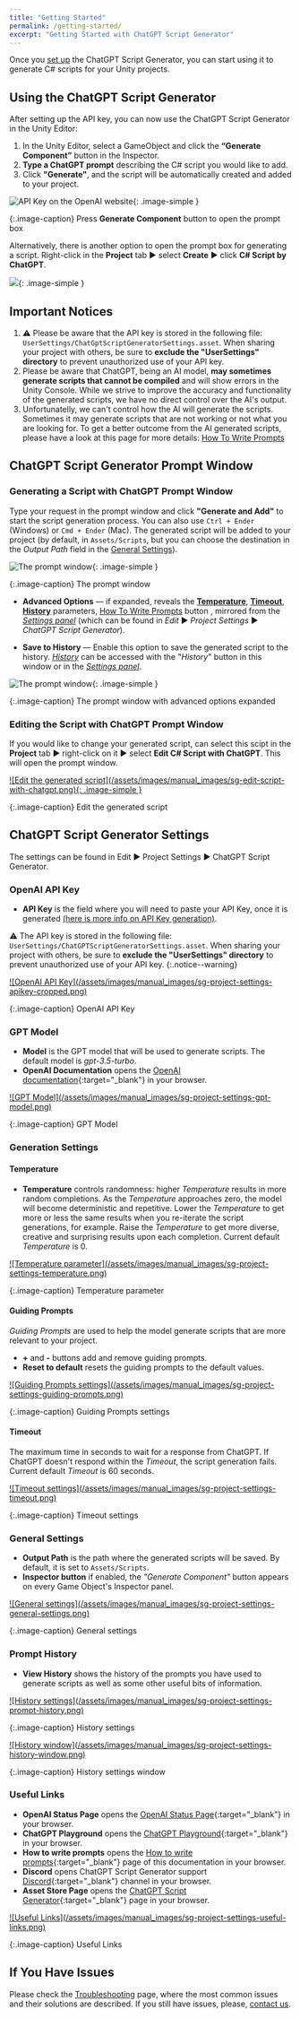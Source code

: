 ```yaml
---
title: "Getting Started"
permalink: /getting-started/
excerpt: "Getting Started with ChatGPT Script Generator"
---
```


Once you [set up](/installation/) the ChatGPT Script Generator, you can start using it to generate C# scripts for your Unity projects.

## Using the ChatGPT Script Generator
After setting up the API key, you can now use the ChatGPT Script Generator in the Unity Editor:
1. In the Unity Editor, select a GameObject and click the **“Generate Component”** button in
the Inspector.
1. **Type a ChatGPT prompt** describing the C# script you would like to add.
1. Click **"Generate"**, and the script will be automatically created and added to your project.

![API Key on the OpenAI website](../assets/images/manual_images/sg-generate-component-button.png){: .image-simple }

{:.image-caption}
Press **Generate Component** button to open the prompt box

Alternatively, there is another option to open the prompt box for generating a script. Right-click in the **Project** tab ▶︎ select **Create** ▶︎ click **C# Script by ChatGPT**.

![](../assets/images/manual_images/sg-create-c-sharp-script.png){: .image-simple }

## Important Notices
1. ⚠️ Please be aware that the API key is stored in the following file: `UserSettings/ChatGptScriptGeneratorSettings.asset`. When sharing your project with others, be sure to **exclude the "UserSettings" directory** to prevent unauthorized use of your API key.
1. Please be aware that ChatGPT, being an AI model, **may sometimes generate scripts that cannot be compiled** and will show errors in the Unity Console. While we strive to improve the accuracy and functionality of the generated scripts, we have no direct control over the AI's output.
1. Unfortunatelly, we can't control how the AI will generate the scripts. Sometimes it may generate scripts that are not working or not what you are looking for. To get a better outcome from the AI generated scripts, please have a look at this page for more details: [How To Write Prompts](https://chatgpt.dustyroom.com/how-to-write-prompts/)

## ChatGPT Script Generator Prompt Window

### Generating a Script with ChatGPT Prompt Window
Type your request in the prompt window and click **"Generate and Add"** to start the script generation process. You can also use `Ctrl + Ender` (Windows) or `Cmd + Ender` (Mac). The generated script will be added to your project (by default, in `Assets/Scripts`, but you can choose the destination in the _Output Path_ field in the [General Settings](/getting-started/#general-settings)).

![The prompt window](/assets/images/manual_images/sg-prompt-window-1_1.png){: .image-simple }

{:.image-caption}
The prompt window

- **Advanced Options** — if expanded, reveals the [**Temperature**](/getting-started/#temperature), [**Timeout**](/getting-started/#timeout), [**History**](/getting-started/#prompt-history) parameters, [How To Write Prompts](/how-to-write-prompts/) button , mirrored from the [_Settings panel_](/getting-started/#chatgpt-script-generator-settings) (which can be found in _Edit_ ▶︎ _Project Settings_ ▶︎ _ChatGPT Script Generator_).

- **Save to History** — Enable this option to save the generated script to the history. [_History_](/getting-started/#prompt-history) can be accessed with the "_History_" button in this window or in the [_Settings panel_](/getting-started/#chatgpt-script-generator-settings).

![The prompt window](/assets/images/manual_images/sg-prompt-window-1_2.png){: .image-simple }

{:.image-caption}
The prompt window with advanced options expanded

### Editing the Script with ChatGPT Prompt Window
If you would like to change your generated script, can select this scipt in the **Project** tab ▶︎ right-click on it ▶︎ select **Edit C# Script with ChatGPT**. This will open the prompt window.

<a href="/assets/images/manual_images/sg-edit-script-with-chatgpt.png">
![Edit the generated script](/assets/images/manual_images/sg-edit-script-with-chatgpt.png){: .image-simple }
</a>

{:.image-caption}
Edit the generated script

## ChatGPT Script Generator Settings

The settings can be found in Edit ▶︎ Project Settings ▶︎ ChatGPT Script Generator.

### OpenAI API Key

- **API Key** is the field where you will need to paste your API Key, once it is generated [(here is more info on API Key generation)](/installation/#api-key-generation).

⚠️ The API key is stored in the following file: `UserSettings/ChatGPTScriptGeneratorSettings.asset`. When sharing your project with others, be sure to **exclude the "UserSettings" directory** to prevent unauthorized use of your API key.
{:.notice--warning}

<a href="/assets/images/manual_images/sg-project-settings-apikey-cropped.png">
![OpenAI API Key](/assets/images/manual_images/sg-project-settings-apikey-cropped.png)
</a>

{:.image-caption}
OpenAI API Key

### GPT Model

- **Model** is the GPT model that will be used to generate scripts. The default model is _gpt-3.5-turbo_.
- **OpenAI Documentation** opens the [OpenAI documentation](https://platform.openai.com/docs/models){:target="_blank"} in your browser.

<a href="/assets/images/manual_images/sg-project-settings-gpt-model.png">
![GPT Model](/assets/images/manual_images/sg-project-settings-gpt-model.png)
</a>

{:.image-caption}
GPT Model

### Generation Settings

#### Temperature

- **Temperature** controls randomness: higher _Temperature_ results in more random completions. As the _Temperature_ approaches zero, the model will become deterministic and repetitive. Lower the _Temperature_ to get more or less the same results when you re-iterate the script generations, for example. Raise the _Temperature_ to get more diverse, creative and surprising results upon each completion. Current default _Temperature_ is 0.

<a href="/assets/images/manual_images/sg-project-settings-temperature.png">
![Temperature parameter](/assets/images/manual_images/sg-project-settings-temperature.png)
</a>

{:.image-caption}
Temperature parameter

#### Guiding Prompts

_Guiding Prompts_ are used to help the model generate scripts that are more relevant to your project.

- **+** and **-** buttons add and remove guiding prompts.
- **Reset to default** resets the guiding prompts to the default values.

<a href="/assets/images/manual_images/sg-project-settings-guiding-prompts.png">
![Guiding Prompts settings](/assets/images/manual_images/sg-project-settings-guiding-prompts.png)
</a>

{:.image-caption}
Guiding Prompts settings

#### Timeout

The maximum time in seconds to wait for a response from ChatGPT. If ChatGPT doesn't respond within the _Timeout_, the script generation fails. Current default _Timeout_ is 60 seconds.

<a href="/assets/images/manual_images/sg-project-settings-timeout.png">
![Timeout settings](/assets/images/manual_images/sg-project-settings-timeout.png)
</a>

{:.image-caption}
Timeout settings

### General Settings

- **Output Path** is the path where the generated scripts will be saved. By default, it is set to `Assets/Scripts`.
- **Inspector button** if enabled, the _"Generate Component"_ button appears on every Game Object's Inspector panel.

<a href="/assets/images/manual_images/sg-project-settings-general-settings.png">
![General settings](/assets/images/manual_images/sg-project-settings-general-settings.png)
</a>

{:.image-caption}
General settings

### Prompt History

- **View History** shows the history of the prompts you have used to generate scripts as well as some other useful bits of information.

<a href="/assets/images/manual_images/sg-project-settings-prompt-history.png">
![History settings](/assets/images/manual_images/sg-project-settings-prompt-history.png)
</a>

{:.image-caption}
History settings

<a href="/assets/images/manual_images/sg-project-settings-history-window.png">
![History window](/assets/images/manual_images/sg-project-settings-history-window.png)
</a>

{:.image-caption}
History settings window

### Useful Links

- **OpenAI Status Page** opens the [OpenAI Status Page](https://status.openai.com/){:target="_blank"} in your browser.
- **ChatGPT Playground** opens the [ChatGPT Playground](https://playground.openai.com/){:target="_blank"} in your browser.
- **How to write prompts** opens the [How to write prompts](/how-to-write-prompts/){:target="_blank"} page of this documentation in your browser.
- **Discord** opens ChatGPT Script Generator support [Discord](https://discord.gg/xqfh46kKfw){:target="_blank"} channel in your browser.
- **Asset Store Page** opens the [ChatGPT Script Generator](https://u3d.as/334o?aid=1101lHzQ){:target="_blank"} page in your browser.

<a href="/assets/images/manual_images/sg-project-settings-useful-links.png">
![Useful Links](/assets/images/manual_images/sg-project-settings-useful-links.png)
</a>

{:.image-caption}
Useful Links


## If You Have Issues
Please check the [Troubleshooting](/troubleshooting/) page, where the most common issues and their solutions are described. If you still have issues, please, [contact us](/contact-details/).


